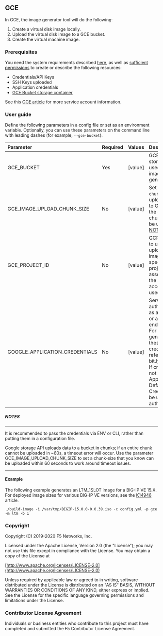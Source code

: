 ## GCE

In GCE, the image generator tool will do the following:

1. Create a virtual disk image locally.
2. Upload the virtual disk image to a GCE bucket.
3. Create the virtual machine image.


### Prerequisites

You need the system requirements described [here](../../../README.md), as well as [sufficient permissions][9] to create or describe the following resources:

* Credentials/API Keys
* SSH Keys uploaded
* Application credentials
* [GCE Bucket storage container][1]

See this [GCE article][9] for more service account information.


###  User guide

Define the following parameters in a config file or set as an environment variable.  Optionally, you can use these parameters on the command line with leading dashes (for example, `--gce-bucket`).

|Parameter|Required|Values|Description|
|:--------|:-------|:-----|:----------|
|GCE_BUCKET|Yes|[value]|GCE disk storage bucket used during image generation.|
|GCE_IMAGE_UPLOAD_CHUNK_SIZE|No|[value]|Set the size of `chunks` used to upload images to GCS. If unset, the default chunk-size will be used. See [NOTES](#NOTES) below.|
|GCE_PROJECT_ID|No|[value]|GCP Project ID to use for uploaded images. If not specified, the project id associated with the service account will be used.|
|GOOGLE_APPLICATION_CREDENTIALS|No|[value]|Service account auth credentials as a JSON string or a file path ending in .json.  For help with generating these credentials, refer to bit.ly/2MYQpHN. If credentials are not explictly set, Application Default Credentials will be used for authentication.|

##### NOTES
-----------

It is recommended to pass the credentials via ENV or CLI, rather than putting them in a configuration file.

Google storage API uploads data to a bucket in chunks; if an entire chunk cannot
be uploaded in ~60s, a timeout error will occur. Use the parameter
GCE_IMAGE_UPLOAD_CHUNK_SIZE to set a chunk-size that you know can be uploaded
within 60 seconds to work around timeout issues.

---------------

#### Example

The following example generates an  LTM_1SLOT image for a BIG-IP VE 15.X. For deployed image sizes for various BIG-IP VE versions, see the [K14946][4] article.

```
./build-image -i /var/tmp/BIGIP-15.0.0-0.0.39.iso -c config.yml -p gce -m ltm -b 1

```

### Copyright

Copyright (C) 2019-2020 F5 Networks, Inc.

Licensed under the Apache License, Version 2.0 (the "License"); you may not
use this file except in compliance with the License. You may obtain a copy of
the License at  

[http://www.apache.org/licenses/LICENSE-2.0](http://www.apache.org/licenses/LICENSE-2.0)  

Unless required by applicable law or agreed to in writing, software
distributed under the License is distributed on an "AS IS" BASIS, WITHOUT
WARRANTIES OR CONDITIONS OF ANY KIND, either express or implied. See the
License for the specific language governing permissions and limitations under
the License.


### Contributor License Agreement

Individuals or business entities who contribute to this project must have
completed and submitted the F5 Contributor License Agreement.



[1]: https://cloud.google.com/storage/docs/creating-buckets
[9]: https://cloud.google.com/iam/docs/creating-managing-service-accounts
[3]: https://github.com/f5devcentral/f5-bigip-image-generator/blob/master/README.md#image-generator-prerequisites
[4]: https://support.f5.com/csp/article/K14946


